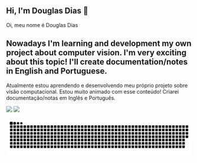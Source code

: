 ## Hi, I'm Douglas Dias  👋
Oi, meu nome é Douglas Dias

## Nowadays I'm learning and development my own project about computer vision. I'm very exciting about this topic! I'll create documentation/notes in English and Portuguese.
Atualmente estou aprendendo e desenvolvendo meu próprio projeto sobre visão computacional. Estou muito animado com esse conteúdo! Criarei documentação/notas em Inglês e Português.


<div> 
 <a href = "mailto:309440@aluno.unilins.edu.br"><img src="https://img.shields.io/badge/-Gmail-%23333?style=for-the-badge&logo=gmail&logoColor=white" target="_blank"></a>
 <a href="https://www.linkedin.com/in/engdouglasdias/" target="_blank"><img src="https://img.shields.io/badge/-LinkedIn-%230077B5?style=for-the-badge&logo=linkedin&logoColor=white" target="_blank"></a> 
 </div>

  ![Snake animation](https://github.com/Paimonz/Paimonz/blob/output/github-contribution-grid-snake.svg)
